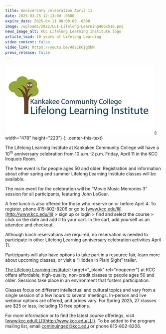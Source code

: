 ```yaml
---
title: Anniversary celebration April 11
date: 2025-03-25 12:13:00 -0500
expire_date: 2025-04-11 00:00:00 -0500
image: /uploads/2022/LLI-Lifelong-Learning466x516.png
news_image_alt: KCC Lifelong Learning Institute logo
article_lead: 10 years of Lifelong Learning
video_content: false
video_link: https://youtu.be/4d2LkGjg5bM
press_release: false
---
```

![Lifelong Learning Institute logo](/uploads/2022/lli-lifelong-learning478x223.png "Lifelong Learning Institute logo"){: width="478" height="223"}
{: .center-this-text}

The Lifelong Learning Institute at Kankakee Community College will have a 10<sup>th</sup> anniversary celebration from 10 a.m.-2 p.m. Friday, April 11 in the KCC Iroquois Room.

The free event is for people ages 50 and older. Registration and information about other spring and summer Lifelong Learning Institute classes will be available.

The main event for the celebration will be “Movie Music Memories 3” session for all participants, featuring John LeGear.

A free lunch is also offered for those who reserve on or before April 4. To register, phone 815-802-8206 or go to [www.kcc.edu/lli](http://www.kcc.edu/lli) &gt; sign up or login &gt; find and select the course &gt; click on the date and add it to your cart. In the cart, add yourself as an attendee and checkout.

Although lunch reservations are required, no reservation is needed to participate in other Lifelong Learning anniversary celebration activities April 11.

Participants will also have options to take part in a resource fair, learn more about upcoming classes, or visit a “Hidden in Plain Sight” trailer.

[The Lifelong Learning Institute](https://continuinged.kcc.edu/){: target="_blank" rel="noopener"} at KCC offers affordable, high-quality, non-credit classes to people ages 50 and older. Sessions take place in an environment that fosters participation.

Classes focus on different intellectual and cultural topics and vary from a single session of a few hours to several meetings. In-person and live webinar options are offered, and prices vary. For Spring 2025, 27 classes are $25 or less, including 13 free options.

For more information or to find the latest course offerings, visit [www.kcc.edu/LLI](http://www.kcc.edu/LLI). To be added to the program mailing list, email [continuinged@kcc.edu](mailto:continuinged@kcc.edu) or phone 815-802-8206.